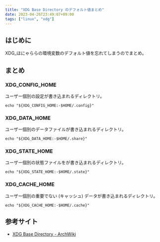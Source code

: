 ```yaml
---
title: "XDG Base Directory のデフォルト値まとめ"
date: 2023-04-26T23:49:07+09:00
tags: ["linux", "xdg"]
---
```


## はじめに

XDG_ほにゃららの環境変数のデフォルト値を忘れてしまうのでまとめ。

## まとめ

### XDG_CONFIG_HOME

ユーザー個別の設定が書き込まれるディレクトリ。

```
echo "${XDG_CONFIG_HOME:-$HOME/.config}"
```

### XDG_DATA_HOME

ユーザー個別のデータファイルが書き込まれるディレクトリ。

```
echo "${XDG_DATA_HOME:-$HOME/.share}"
```
### XDG_STATE_HOME

ユーザー個別の状態ファイルをが書き込まれるディレクトリ。

```
echo "${XDG_STATE_HOME:-$HOME/.state}"
```
### XDG_CACHE_HOME

ユーザー個別の重要でない (キャッシュ) データが書き込まれるディレクトリ。

```
echo "${XDG_CACHE_HOME:-$HOME/.cache}"
```

## 参考サイト

- [XDG Base Directory - ArchWiki](https://wiki.archlinux.jp/index.php/XDG_Base_Directory)

